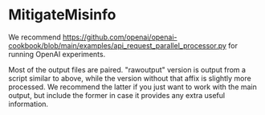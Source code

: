 # MitigateMisinfo

We recommend https://github.com/openai/openai-cookbook/blob/main/examples/api_request_parallel_processor.py for running OpenAI experiments.

Most of the output files are paired. "rawoutput" version is output from a script similar to above, while the version without that affix is slightly more processed. We recommend the latter if you just want to work with the main output, but include the former in case it provides any extra useful information.
